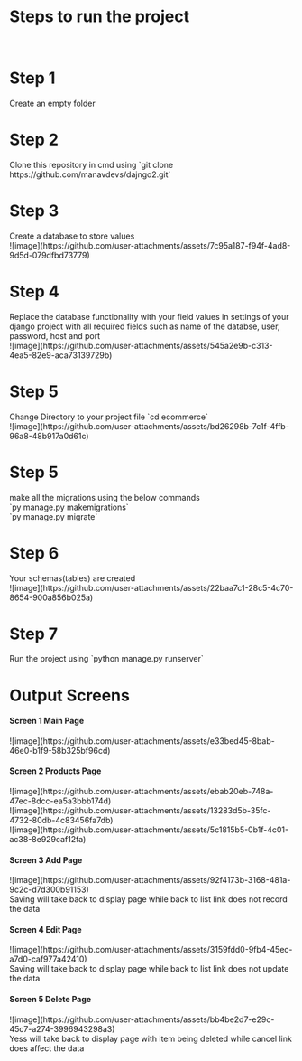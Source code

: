<h1>Steps to run the project</h1><br>
<h1>Step 1</h1>Create an empty folder<br>
<h1>Step 2</h1>Clone this repository in cmd using `git clone https://github.com/manavdevs/dajngo2.git` <br>
<h1>Step 3</h1>Create a database to store values <br>
![image](https://github.com/user-attachments/assets/7c95a187-f94f-4ad8-9d5d-079dfbd73779)
 <br>
<h1>Step 4</h1>Replace the database functionality with your field values in settings of your django project with all required fields such as name of the databse, user, password, host and port<br>
![image](https://github.com/user-attachments/assets/545a2e9b-c313-4ea5-82e9-aca73139729b)<br>
<h1>Step 5</h1>Change Directory to your project file `cd ecommerce`<br>
![image](https://github.com/user-attachments/assets/bd26298b-7c1f-4ffb-96a8-48b917a0d61c)<br>
<h1>Step 5</h1>make all the migrations using the below commands <br>
`py manage.py makemigrations`<br>
`py manage.py migrate` <br>
<h1>Step 6</h1>Your schemas(tables) are created <br>
![image](https://github.com/user-attachments/assets/22baa7c1-28c5-4c70-8654-900a856b025a)<br>
<h1>Step 7</h1>Run the project using `python manage.py runserver`<br>
<h1>Output Screens</h1>
<h4>Screen 1 Main Page</h4>
![image](https://github.com/user-attachments/assets/e33bed45-8bab-46e0-b1f9-58b325bf96cd)<br>
<h4>Screen 2 Products Page</h4>
![image](https://github.com/user-attachments/assets/ebab20eb-748a-47ec-8dcc-ea5a3bbb174d)<br>
![image](https://github.com/user-attachments/assets/13283d5b-35fc-4732-80db-4c83456fa7db)<br>
![image](https://github.com/user-attachments/assets/5c1815b5-0b1f-4c01-ac38-8e929caf12fa)<br>
<h4>Screen 3 Add Page</h4>
![image](https://github.com/user-attachments/assets/92f4173b-3168-481a-9c2c-d7d300b91153)<br>
Saving will take back to display page while back to list link does not record the data<br>
<h4>Screen 4 Edit Page</h4>
![image](https://github.com/user-attachments/assets/3159fdd0-9fb4-45ec-a7d0-caf977a42410)<br>
Saving will take back to display page while back to list link does not update the data<br>
<h4>Screen 5 Delete Page</h4>
![image](https://github.com/user-attachments/assets/bb4be2d7-e29c-45c7-a274-3996943298a3)<br>
Yess will take back to display page with item being deleted while cancel link does affect the data<br>

